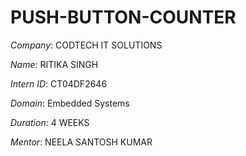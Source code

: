 # PUSH-BUTTON-COUNTER
*Company*: CODTECH IT SOLUTIONS

*Name*: RITIKA SINGH

*Intern ID*: CT04DF2646

*Domain*: Embedded Systems

*Duration*: 4 WEEKS

*Mentor*: NEELA SANTOSH KUMAR
